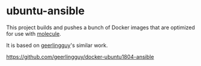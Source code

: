 # ubuntu-ansible

This project builds and pushes a bunch of Docker images that are optimized for
use with [molecule].

It is based on [geerlingguy]'s similar work.

https://github.com/geerlingguy/docker-ubuntu1804-ansible

[molecule]: https://molecule.readthedocs.io/en/latest/
[geerlingguy]: https://github.com/geerlingguy
